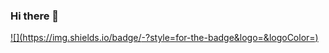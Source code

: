 ### Hi there 👋




[![<Badge Name>](https://img.shields.io/badge/<Badge Text>-<Background Color>?style=for-the-badge&logo=<Icon Name>&logoColor=<Logo Color>)](https://img.shields.io/badge/LinkedIn-0077B5?style=for-the-badge&logo=linkedin&logoColor=white)
<!--
**Braecksen/Braecksen** is a ✨ _special_ ✨ repository because its `README.md` (this file) appears on your GitHub profile.

Here are some ideas to get you started:

- 🔭 I’m currently working on ...
- 🌱 I’m currently learning ...
- 👯 I’m looking to collaborate on ...
- 🤔 I’m looking for help with ...
- 💬 Ask me about ...
- 📫 How to reach me: for inquiries please contact simon.braeck@hotmail.com
- 😄 Pronouns: ...
- ⚡ Fun fact: ...
-->
